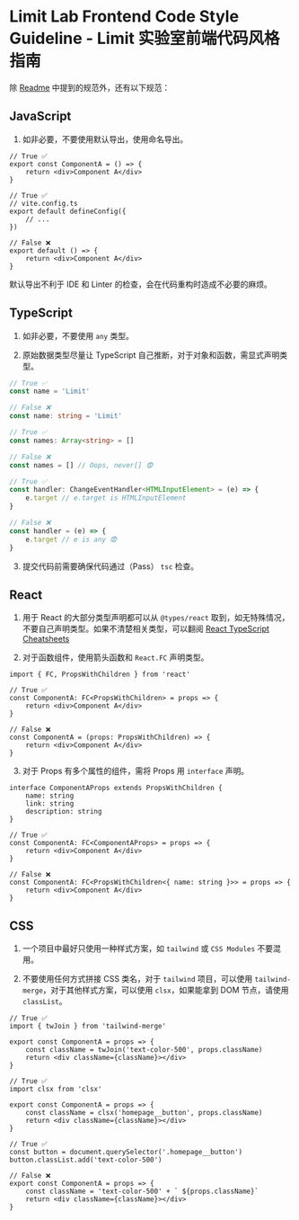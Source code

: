 # Limit Lab Frontend Code Style Guideline - Limit 实验室前端代码风格指南

除 [Readme](../README.md) 中提到的规范外，还有以下规范：

## JavaScript

1. 如非必要，不要使用默认导出，使用命名导出。

```tsx
// True ✅
export const ComponentA = () => {
    return <div>Component A</div>
}

// True ✅
// vite.config.ts
export default defineConfig({
    // ...
})

// False ❌
export default () => {
    return <div>Component A</div>
}
```

默认导出不利于 IDE 和 Linter 的检查，会在代码重构时造成不必要的麻烦。

## TypeScript

1. 如非必要，不要使用 `any` 类型。

2. 原始数据类型尽量让 TypeScript 自己推断，对于对象和函数，需显式声明类型。

```ts
// True ✅
const name = 'Limit'

// False ❌
const name: string = 'Limit'

// True ✅
const names: Array<string> = []

// False ❌
const names = [] // Oops, never[] 😨

// True ✅
const handler: ChangeEventHandler<HTMLInputElement> = (e) => {
    e.target // e.target is HTMLInputElement
}

// False ❌
const handler = (e) => {
    e.target // e is any 😨
}
```

3. 提交代码前需要确保代码通过（Pass） `tsc` 检查。

## React

1. 用于 React 的大部分类型声明都可以从 `@types/react` 取到，如无特殊情况，不要自己声明类型。如果不清楚相关类型，可以翻阅 [React TypeScript Cheatsheets](https://react-typescript-cheatsheet.netlify.app/)

2. 对于函数组件，使用箭头函数和 `React.FC` 声明类型。

```tsx
import { FC, PropsWithChildren } from 'react'

// True ✅
const ComponentA: FC<PropsWithChildren> = props => {
    return <div>Component A</div>
}

// False ❌
const ComponentA = (props: PropsWithChildren) => {
    return <div>Component A</div>
}
```

3. 对于 Props 有多个属性的组件，需将 Props 用 `interface` 声明。

```tsx
interface ComponentAProps extends PropsWithChildren {
    name: string
    link: string
    description: string
}

// True ✅
const ComponentA: FC<ComponentAProps> = props => {
    return <div>Component A</div>
}

// False ❌
const ComponentA: FC<PropsWithChildren<{ name: string }>> = props => {
    return <div>Component A</div>
}
```

## CSS

1. 一个项目中最好只使用一种样式方案，如 `tailwind` 或 `CSS Modules` 不要混用。

2. 不要使用任何方式拼接 CSS 类名，对于 `tailwind` 项目，可以使用 `tailwind-merge`，对于其他样式方案，可以使用 `clsx`，如果能拿到 DOM 节点，请使用 `classList`。

```tsx
// True ✅
import { twJoin } from 'tailwind-merge'

export const ComponentA = props => {
    const className = twJoin('text-color-500', props.className)
    return <div className={className}></div>
}

// True ✅
import clsx from 'clsx'

export const ComponentA = props => {
    const className = clsx('homepage__button', props.className)
    return <div className={className}></div>
}

// True ✅  
const button = document.querySelector('.homepage__button')
button.classList.add('text-color-500')

// False ❌
export const ComponentA = props => {
    const className = 'text-color-500' + ` ${props.className}`
    return <div className={className}></div>
}
```
